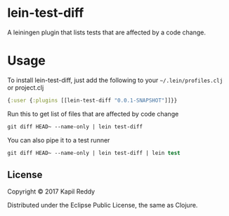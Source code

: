 # lein-test-diff

A leiningen plugin that lists tests that are affected by a code change.

# Usage

To install lein-test-diff, just add the following to your `~/.lein/profiles.clj` or project.clj

```clojure
{:user {:plugins [[lein-test-diff "0.0.1-SNAPSHOT"]]}}
```

Run this to get list of files that are affected by code change

```clojure
git diff HEAD~ --name-only | lein test-diff

```

You can also pipe it to a test runner
```clojure
git diff HEAD~ --name-only | lein test-diff | lein test

```


## License

Copyright © 2017 Kapil Reddy

Distributed under the Eclipse Public License, the same as Clojure.
